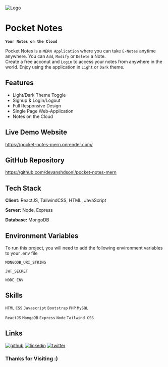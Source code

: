 ![Logo](https://i.postimg.cc/hPt7L0kq/logo192.png)

# Pocket Notes

**`Your Notes on the Cloud`**

Pocket Notes is a `MERN Application` where you can take `E-Notes` anytime anywhere. You can `Add`, `Modify` or `Delete` a Note.  
 Create a free acconut and `Login` to access your notes from anywhere in the world. Enjoy using the application in `Light` or `Dark` theme.

## Features

- Light/Dark Theme Toggle
- Signup & Login/Logout
- Full Responsive Design
- Single Page Web-Application
- Notes on the Cloud

## Live Demo Website

https://pocket-notes-mern.onrender.com/

## GitHub Repository

https://github.com/devanshdsoni/pocket-notes-mern

## Tech Stack

**Client:** ReactJS, TailwindCSS, HTML, JavaScript

**Server:** Node, Express

**Database:** MongoDB

## Environment Variables

To run this project, you will need to add the following environment variables to your .env file

`MONGODB_URI_STRING`

`JWT_SECRET`

`NODE_ENV`


## Skills

`HTML` `CSS` `Javascript` `Bootstrap` `PHP` `MySQL`

`ReactJS` `MongoDB` `Express` `Node` `Tailwind CSS`

## Links

[![github](https://img.shields.io/badge/github-000?style=for-the-badge&logo=github&logoColor=white)](https://github.com/devanshdsoni/)
[![linkedin](https://img.shields.io/badge/linkedin-0A66C2?style=for-the-badge&logo=linkedin&logoColor=white)](https://www.linkedin.com/in/devanshdsoni/)
[![twitter](https://img.shields.io/badge/twitter-1DA1F2?style=for-the-badge&logo=twitter&logoColor=white)](https://twitter.com/devanshdsoni)

### **Thanks for Visiting** :)
